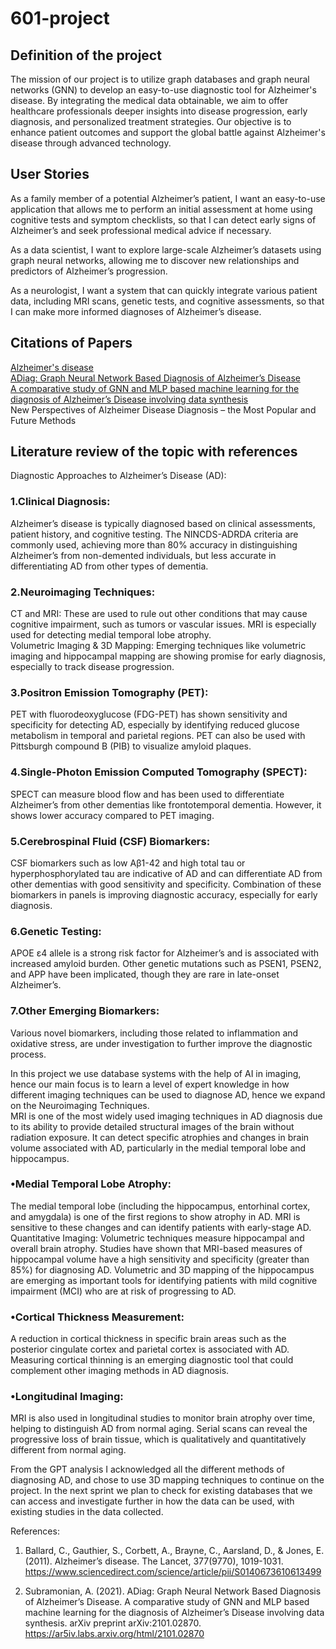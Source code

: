 # 601-project
## Definition of the project
The mission of our project is to utilize graph databases and graph neural networks (GNN) to develop an easy-to-use diagnostic tool for Alzheimer's disease. By integrating the medical data obtainable, we aim to offer healthcare professionals deeper insights into disease progression, early diagnosis, and personalized treatment strategies. Our objective is to enhance patient outcomes and support the global battle against Alzheimer's disease through advanced technology.

## User Stories
As a family member of a potential Alzheimer’s patient, I want an easy-to-use application that allows me to perform an initial assessment at home using cognitive tests and symptom checklists, so that I can detect early signs of Alzheimer’s and seek professional medical advice if necessary.

As a data scientist, I want to explore large-scale Alzheimer’s datasets using graph neural networks, allowing me to discover new relationships and predictors of Alzheimer’s progression.

As a neurologist, I want a system that can quickly integrate various patient data, including MRI scans, genetic tests, and cognitive assessments, so that I can make more informed diagnoses of Alzheimer’s disease.

## Citations of Papers
[Alzheimer's disease](https://www.sciencedirect.com/science/article/pii/S0140673610613499)  
[ADiag: Graph Neural Network Based Diagnosis of Alzheimer’s Disease](https://ar5iv.labs.arxiv.org/html/2101.02870)  
[A comparative study of GNN and MLP based machine learning for the
diagnosis of Alzheimer’s Disease involving data synthesis](https://www.sciencedirect.com/science/article/pii/S0893608023006020?via%3Dihub)  
New Perspectives of Alzheimer Disease Diagnosis – the Most Popular and Future Methods

## Literature review of the topic with references 
 Diagnostic Approaches to Alzheimer’s Disease (AD):  
### 1.Clinical Diagnosis:  
 Alzheimer’s disease is typically diagnosed based on clinical assessments, patient history, and cognitive testing. The NINCDS-ADRDA criteria are commonly used, achieving more than 80% accuracy in distinguishing Alzheimer’s from non-demented individuals, but less accurate in differentiating AD from other types of dementia.
### 2.Neuroimaging Techniques:  
 CT and MRI: These are used to rule out other conditions that may cause cognitive impairment, such as tumors or vascular issues. MRI is especially used for detecting medial temporal lobe atrophy.  
 Volumetric Imaging & 3D Mapping: Emerging techniques like volumetric imaging and hippocampal mapping are showing promise for early diagnosis, especially to track disease progression.  
### 3.Positron Emission Tomography (PET):  
 PET with fluorodeoxyglucose (FDG-PET) has shown sensitivity and specificity for detecting AD, especially by identifying reduced glucose metabolism in temporal and parietal regions. PET can also be used with Pittsburgh compound B (PIB) to visualize amyloid plaques.  
### 4.Single-Photon Emission Computed Tomography (SPECT):  
 SPECT can measure blood flow and has been used to differentiate Alzheimer’s from other dementias like frontotemporal dementia. However, it shows lower accuracy compared to PET imaging.  
### 5.Cerebrospinal Fluid (CSF) Biomarkers:  
 CSF biomarkers such as low Aβ1-42 and high total tau or hyperphosphorylated tau are indicative of AD and can differentiate AD from other dementias with good sensitivity and specificity. Combination of these biomarkers in panels is improving diagnostic accuracy, especially for early diagnosis.  
### 6.Genetic Testing:  
 APOE ε4 allele is a strong risk factor for Alzheimer’s and is associated with increased amyloid burden. Other genetic mutations such as PSEN1, PSEN2, and APP have been implicated, though they are rare in late-onset Alzheimer’s.  
### 7.Other Emerging Biomarkers:  
 Various novel biomarkers, including those related to inflammation and oxidative stress, are under investigation to further improve the diagnostic process.  


 In this project we use database systems with the help of AI in imaging, hence our main focus is to learn a level of expert knowledge in how different imaging techniques can be used to diagnose AD, hence we expand on the Neuroimaging Techniques.  
 MRI is one of the most widely used imaging techniques in AD diagnosis due to its ability to provide detailed structural images of the brain without radiation exposure. It can detect specific atrophies and changes in brain volume associated with AD, particularly in the medial temporal lobe and hippocampus.
### •Medial Temporal Lobe Atrophy:  
 The medial temporal lobe (including the hippocampus, entorhinal cortex, and amygdala) is one of the first regions to show atrophy in AD. MRI is sensitive to these changes and can identify patients with early-stage AD.  
 Quantitative Imaging: Volumetric techniques measure hippocampal and overall brain atrophy. Studies have shown that MRI-based measures of hippocampal volume have a high sensitivity and specificity (greater than 85%) for diagnosing AD. Volumetric and 3D mapping of the hippocampus are emerging as important tools for identifying patients with mild cognitive impairment (MCI) who are at risk of progressing to AD.
### •Cortical Thickness Measurement:  
 A reduction in cortical thickness in specific brain areas such as the posterior cingulate cortex and parietal cortex is associated with AD. Measuring cortical thinning is an emerging diagnostic tool that could complement other imaging methods in AD diagnosis.  
### •Longitudinal Imaging:  
 MRI is also used in longitudinal studies to monitor brain atrophy over time, helping to distinguish AD from normal aging. Serial scans can reveal the progressive loss of brain tissue, which is qualitatively and quantitatively different from normal aging.  

 From the GPT analysis I acknowledged all the different methods of diagnosing AD, and chose to use 3D mapping techniques to continue on the project. In the next sprint we plan to check for existing databases that we can access and investigate further in how the data can be used, with existing studies in the data collected.   

References:
1.	Ballard, C., Gauthier, S., Corbett, A., Brayne, C., Aarsland, D., & Jones, E. (2011). Alzheimer’s disease. The Lancet, 377(9770), 1019-1031.
https://www.sciencedirect.com/science/article/pii/S0140673610613499

2.	Subramonian, A. (2021). ADiag: Graph Neural Network Based Diagnosis of Alzheimer’s Disease. A comparative study of GNN and MLP based machine learning for the diagnosis of Alzheimer’s Disease involving data synthesis. 
arXiv preprint arXiv:2101.02870. 
https://ar5iv.labs.arxiv.org/html/2101.02870


  
